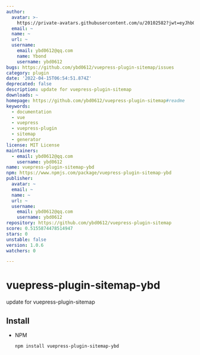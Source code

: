 ```yaml
---
author:
  avatar: >-
    https://private-avatars.githubusercontent.com/u/20102582?jwt=eyJhbGciOiJIUzI1NiIsInR5cCI6IkpXVCJ9.eyJpc3MiOiJnaXRodWIuY29tIiwiYXVkIjoicmF3LmdpdGh1YnVzZXJjb250ZW50LmNvbSIsImtleSI6ImtleTEiLCJleHAiOjE3MzQ2NzM3NDAsIm5iZiI6MTczNDY3MjU0MCwicGF0aCI6Ii91LzIwMTAyNTgyIn0.8NyYGPWEELHVVqRgQZd9Yox7iH-5UATddRed8R8GA8E&v=4
  email: ~
  name: ~
  url: ~
  username:
    email: ybd0612@qq.com
    name: Ybond
    username: ybd0612
bugs: https://github.com/ybd0612/vuepress-plugin-sitemap/issues
category: plugin
date: '2022-04-15T06:54:51.874Z'
deprecated: false
description: update for vuepress-plugin-sitemap
downloads: ~
homepage: https://github.com/ybd0612/vuepress-plugin-sitemap#readme
keywords:
  - documentation
  - vue
  - vuepress
  - vuepress-plugin
  - sitemap
  - generator
license: MIT License
maintainers:
  - email: ybd0612@qq.com
    username: ybd0612
name: vuepress-plugin-sitemap-ybd
npm: https://www.npmjs.com/package/vuepress-plugin-sitemap-ybd
publisher:
  avatar: ~
  email: ~
  name: ~
  url: ~
  username:
    email: ybd0612@qq.com
    username: ybd0612
repository: https://github.com/ybd0612/vuepress-plugin-sitemap
score: 0.5155874478514947
stars: 0
unstable: false
version: 1.0.6
watchers: 0

---
```


# vuepress-plugin-sitemap-ybd

update for vuepress-plugin-sitemap

## Install

* NPM

  ```sh
  npm install vuepress-plugin-sitemap-ybd
  ```

